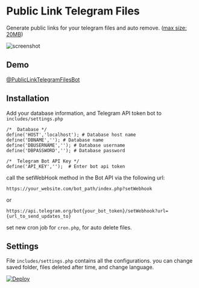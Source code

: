 # Public Link Telegram Files
Generate public links for your telegram files and auto remove. ([max size: 20MB](https://core.telegram.org/bots/api#getfile))

![screenshot](http://s8.picofile.com/file/8352143176/Capture.JPG)

## Demo

[@PublicLinkTelegramFilesBot](https://goo.gl/vkk7wu)

## Installation
Add your database information, and Telegram API token bot to `includes/settings.php`

```
/*  Database */
define('HOST','localhost'); # Database host name
define('DBNAME',''); # Database name
define('DBUSERNAME',''); # Database username
define('DBPASSWORD',''); # Database password

/*  Telegram Bot API Key */
define('API_KEY','');  # Enter bot api token
```

call the setWebHook method in the Bot API via the following url:
```
https://your_website.com/bot_path/index.php?setWebhook
```
or
```
https://api.telegram.org/bot{your_bot_token}/setWebhook?url={url_to_send_updates_to}
```

set new cron job for `cron.php`, for auto delete files.

## Settings
File `includes/settings.php` contains all the configurations.
you can change saved folder, files deleted after time, and change language.

[![Deploy](https://www.herokucdn.com/deploy/button.svg)](https://heroku.com/deploy?template=https://github.com/Vijay62/Public-Link-Telegram-Files/tree/master)
